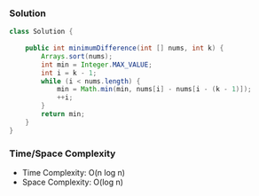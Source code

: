 ### Solution

```java
class Solution {
    
    public int minimumDifference(int [] nums, int k) {
        Arrays.sort(nums);
        int min = Integer.MAX_VALUE;
        int i = k - 1;
        while (i < nums.length) {
            min = Math.min(min, nums[i] - nums[i - (k - 1)]);
            ++i;
        }
        return min;
    }
}
```

### Time/Space Complexity

- Time Complexity: O(n log n)
- Space Complexity: O(log n)

